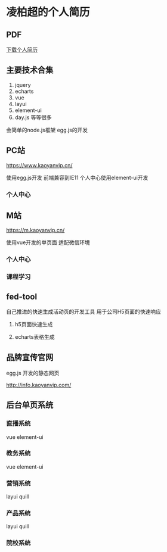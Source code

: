 # 凌柏超的个人简历

<TocTree></TocTree>

## PDF

<a href="/crm/凌柏超-web前端-个人简历.pdf" download="凌柏超的个人简历">下载个人简历</a>

## 主要技术合集

1. jquery 
2. echarts 
3. vue 
4. layui
5. element-ui
6. day.js
等等很多
   
会简单的node.js框架 egg.js的开发

## PC站

https://www.kaoyanvip.cn/

使用egg.js开发  前端兼容到IE11 个人中心使用element-ui开发

### 个人中心

<ImageZoom
src="/crm/images/w2021-02-22351212.png"
:border="true"
width="600"
/>

## M站

https://m.kaoyanvip.cn/

使用vue开发的单页面 适配微信环境

### 个人中心

<ImageZoom
src="/crm/images/w2021-02-22132.png"
:border="true"
width="300"
/>

### 课程学习

<ImageZoom
src="/crm/images/w2021-02-12321.png"
:border="true"
width="300"
/>

## fed-tool

自己推进的快速生成活动页的开发工具 用于公司H5页面的快速响应

1. h5页面快速生成

   <ImageZoom
   src="/assets/fedtool/images/2021-02-26122251.png"
   :border="true"
   width="600"
   />

2. echarts表格生成

   <ImageZoom
   src="/assets/fedtool/images/w20210223135234.png"
   :border="true"
   width="600"
   />


## 品牌宣传官网

egg.js 开发的静态网页

http://info.kaoyanvip.com/

## 后台单页系统

### 直播系统

vue element-ui

<ImageZoom
src="/crm/images/sssds2w22ssdsds.png"
:border="true"
width="600"
/>

### 教务系统

vue element-ui

<ImageZoom
src="/crm/images/w2021-02-22 104212.png"
:border="true"
width="600"
/>

<ImageZoom
src="/crm/images/w2021-02-22 104253.png"
:border="true"
width="600"
/>

### 营销系统

layui  quill

<ImageZoom
src="/crm/images/w2021-02-22121212.png"
:border="true"
width="600"
/>

### 产品系统

layui  quill

<ImageZoom
src="/crm/images/w2021-02-223412.png"
:border="true"
width="600"
/>

### 院校系统

<ImageZoom
src="/crm/images/w2021-02-31111212.png"
:border="true"
width="600"
/>
